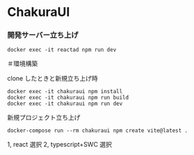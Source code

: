 # ChakuraUI

### 開発サーバー立ち上げ

```
docker exec -it reactad npm run dev
```

＃環境構築

clone したときと新規立ち上げ時

```
docker exec -it chakuraui npm install
docker exec -it chakuraui npm run build
docker exec -it chakuraui npm run dev
```

新規プロジェクト立ち上げ

```
docker-compose run --rm chakuraui npm create vite@latest .
```

1, react 選択
2, typescript+SWC 選択
